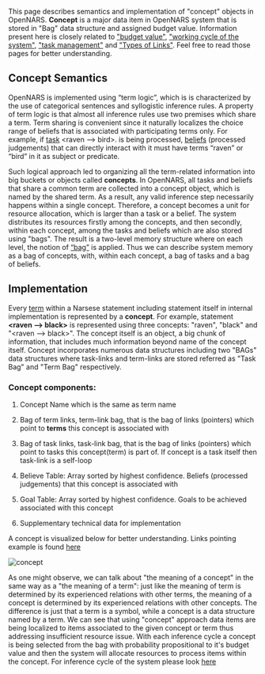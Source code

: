 This page describes semantics and implementation of "concept" objects in OpenNARS. **Concept** is a major data item in OpenNARS system that is stored in "Bag" data structure and assigned budget value. Information present here is closely related to ["budget value"](https://github.com/opennars/opennars/wiki/Budget-Value), ["working cycle of the system"](https://github.com/opennars/opennars/wiki/Working-Cycle-and-Tasks-Management-in-OpenNARS), ["task management"](https://github.com/opennars/opennars/wiki/Working-Cycle-and-Tasks-Management-in-OpenNARS) and ["Types of Links"](https://github.com/opennars/opennars/wiki/Types-of-Links:-task-and-term-links). Feel free to read those pages for better understanding. 

## Concept Semantics
OpenNARS is implemented using “term logic”, which is is characterized by the use of categorical sentences and syllogistic
inference rules. A property of term logic is that almost all inference rules use two premises which share a term. Term sharing is convenient since it naturally localizes the choice range of beliefs that is associated with participating terms only. For example, if [task](https://github.com/opennars/opennars/wiki/Type-of-Links:-task-and-term-links) <raven --> bird>. is being processed, [beliefs](https://github.com/opennars/opennars/wiki/Working-Cycle-and-Tasks-Management-in-OpenNARS) (processed judgements) that can directly interact with it must have terms “raven” or “bird” in it as subject or predicate.

Such logical approach led to organizing all the term-related information into big buckets or objects called **concepts**. In OpenNARS, all tasks and beliefs that share a common term are collected into a concept object, which is named by the shared term. As a result, any valid inference step necessarily happens within a single concept. Therefore, a concept becomes a unit for resource allocation, which is larger than a task or a belief. The system distributes its resources firstly among the concepts, and then secondly, within each concept, among the tasks and beliefs which are also stored using "bags". The result is a two-level memory structure where on each level, the notion of [“bag”](https://github.com/opennars/opennars/wiki/System-Memory-(bag,-overall-structure)) is applied. Thus we can describe system memory as a bag of concepts, with, within each concept, a bag of tasks and a bag of beliefs. 

## Implementation
Every [term](https://github.com/opennars/opennars/wiki/Term:-types,-format) within a Narsese statement including statement itself in internal implementation is represented by a **concept**. For example, statement **<raven --> black>** is represented using three concepts: "raven", "black" and "<raven --> black>". The concept itself is an object, a big chunk of information, that includes much information beyond name of the concept itself. Concept incorporates numerous data structures including two "BAGs" data structures where task-links and term-links are stored referred as "Task Bag" and "Term Bag" respectively.

### Concept components:

1. Concept Name which is the same as term name

2. Bag of term links, term-link bag, that is the bag of links (pointers) which point to **terms** this concept is associated with

3. Bag of task links, task-link bag, that is the bag of links (pointers) which point to tasks this concept(term) is part of. If concept is a task itself then task-link is a self-loop 

4. Believe Table: Array sorted by highest confidence. Beliefs (processed judgements) that this concept is associated with 

5. Goal Table: Array sorted by highest confidence. Goals to be achieved associated with this concept

6. Supplementary technical data for implementation

A concept is visualized below for better understanding. Links pointing example is found [here](https://github.com/opennars/opennars/wiki/Types-of-Links:-task-and-term-links)

![concept](https://user-images.githubusercontent.com/24262360/54101472-439e8e80-439a-11e9-9eb1-f4b439703489.png)

As one might observe, we can talk about "the meaning of a concept" in the same way as a "the meaning of a term": just like the meaning of term is determined by its experienced relations with other terms, the meaning of a concept is determined by its experienced relations with other concepts. The difference is just that a term is a symbol, while a concept is a data structure named by a term. We can see that using "concept" approach data items are being localized to items associated to the given concept or term thus addressing insufficient resource issue. With each inference cycle a concept is being selected from the bag with probability propositional to it's budget value and then the system will allocate resources to process items within the concept. For inference cycle of the system please look [here](https://github.com/opennars/opennars/wiki/Working-Cycle-and-Tasks-Management-in-OpenNARS)

 
